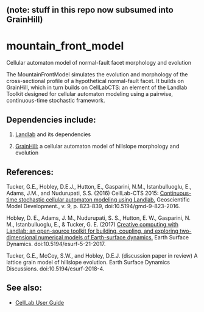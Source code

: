 ## (note: stuff in this repo now subsumed into GrainHill)

# mountain_front_model
Cellular automaton model of normal-fault facet morphology and evolution

The MountainFrontModel simulates the evolution and morphology of the cross-sectional profile of a hypothetical normal-fault facet. It builds on GrainHill, which in turn builds on CellLabCTS: an element of the Landlab Toolkit designed for cellular automaton modeling using a pairwise, continuous-time stochastic framework.

## Dependencies include:

  1. [Landlab](http://landlab.github.io) and its dependencies
  
  2. [GrainHill:](https://github.com/gregtucker/grain_hills) a cellular automaton model of hillslope morphology and evolution
  
## References:

Tucker, G.E., Hobley, D.E.J., Hutton, E., Gasparini, N.M., Istanbulluoglu, E., Adams, J.M., and Nudurupati, S.S. (2016) CellLab-CTS 2015: [Continuous-time stochastic cellular automaton modeling using Landlab.](https://www.geosci-model-dev.net/9/823/2016/) Geoscientific Model Development., v. 9, p. 823-839, doi:10.5194/gmd-9-823-2016.

Hobley, D. E., Adams, J. M., Nudurupati, S. S., Hutton, E. W., Gasparini, N. M., Istanbulluoglu, E., & Tucker, G. E. (2017) [Creative computing with Landlab: an open-source toolkit for building, coupling, and exploring two-dimensional numerical models of Earth-surface dynamics.](https://www.earth-surf-dynam.net/5/21/2017/) Earth Surface Dynamics. doi:10.5194/esurf-5-21-2017.

Tucker, G.E., McCoy, S.W., and Hobley, D.E.J. (discussion paper in review) A lattice grain model of hillslope evolution. Earth Surface Dynamics Discussions. doi:10.5194/esurf-2018-4.

## See also:

  * [CellLab User Guide](https://github.com/landlab/landlab/wiki/CellLab-CTS-2015-Users-Manual)
